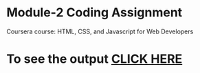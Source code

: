 

# Module-2 Coding Assignment

Coursera course: HTML, CSS, and Javascript for Web Developers

# To see the output [CLICK HERE](https://naidu663.github.io/Assignments/module-3/)

